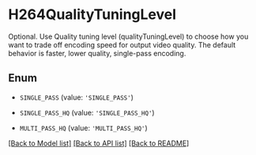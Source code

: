 # H264QualityTuningLevel

Optional. Use Quality tuning level (qualityTuningLevel) to choose how you want to trade off encoding speed for output video quality. The default behavior is faster, lower quality, single-pass encoding.

## Enum

* `SINGLE_PASS` (value: `'SINGLE_PASS'`)

* `SINGLE_PASS_HQ` (value: `'SINGLE_PASS_HQ'`)

* `MULTI_PASS_HQ` (value: `'MULTI_PASS_HQ'`)

[[Back to Model list]](../README.md#documentation-for-models) [[Back to API list]](../README.md#documentation-for-api-endpoints) [[Back to README]](../README.md)


